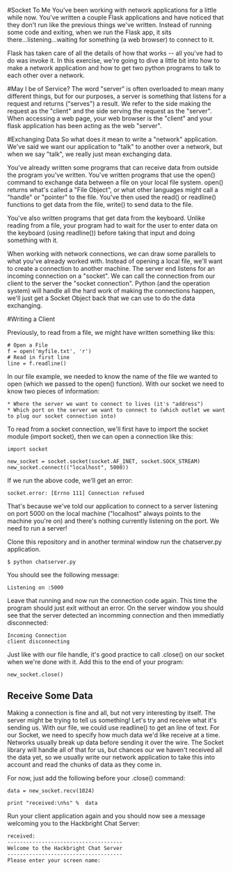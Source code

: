 #Socket To Me
You've been working with network applications for a little while now.  You've written a couple Flask applications and have noticed that they don't run like the previous things we've written.  Instead of running some code and exiting, when we run the Flask app, it sits there...listening...waiting for something (a web browser) to connect to it.

Flask has taken care of all the details of how that works -- all you've had to do was invoke it.  In this exercise, we're going to dive a little bit into how to make a network application and how to get two python programs to talk to each other over a network.

#May I be of Service?
The word "server" is often overloaded to mean many different things, but for our purposes, a server is something that listens for a request and returns ("serves") a result.  We refer to the side making the request as the "client" and the side serving the request as the "server".   When accessing a web page, your web browser is the "client" and your flask application has been acting as the web "server".

#Exchanging Data
So what does it mean to write a "network" application.  We've said we want our application to "talk" to another over a network, but when we say "talk", we really just mean exchanging data.

You've already written some programs that can receive data from outside the program you've written.  You've written programs that use the open() command to exchange data between a file on your local file system.  open() returns what's called a "File Object", or what other languages might call a "handle" or "pointer" to the file.  You've then used the read() or readline() functions to get data from the file, write() to send data to the file.

You've also written programs that get data from the keyboard.  Unlike reading from a file, your program had to wait for the user to enter data on the keyboard (using readline()) before taking that input and doing something with it.

When working with network connections, we can draw some parallels to what you've already worked with.  Instead of opening a local file, we'll want to create a connection to another machine.   The server end listens for an incoming connection on a "socket".  We can call the connection from our client to the server the "socket connection".  Python (and the operation system) will handle all the hard work of making the connections happen, we'll just get a Socket Object back that we can use to do the data exchanging.

#Writing a Client

Previously, to read from a file, we might have written something like this:

	# Open a File
	f = open('myfile.txt', 'r')
	# Read in first line
	line = f.readline()
  
In our file example, we needed to know the name of the file we wanted to open (which we passed to the open() function).  With our socket we need to know two pieces of information:

	* Where the server we want to connect to lives (it's "address")
	* Which port on the server we want to connect to (which outlet we want to plug our socket connection into)

To read from a socket connection, we'll first have to import the socket module (import socket), then we can open a connection like this:

	import socket
	
	new_socket = socket.socket(socket.AF_INET, socket.SOCK_STREAM)
	new_socket.connect(("localhost", 5000))
	
If we run the above code, we'll get an error:

	socket.error: [Errno 111] Connection refused

That's because we've told our application to connect to a server listening on port 5000 on the local machine ("localhost" always points to the machine you're on) and there's nothing currently listening on the port.  We need to run a server!

Clone this repository and in another terminal window run the chatserver.py application.

	$ python chatserver.py

You should see the following message:

	Listening on :5000

Leave that running and now run the connection code again.  This time the program should just exit without an error.  On the server window you should see that the server detected an incomming connection and then immediatly disconnected:

	Incoming Connection
	client disconnecting

Just like with our file handle, it's good practice to call .close() on our socket when we're done with it.  Add this to the end of your program:

	new_socket.close()


## Receive Some Data

Making a connection is fine and all, but not very interesting by itself.  The server might be trying to tell us something!  Let's try and receive what it's sending us.  With our file, we could use readline() to get an line of text.  For our Socket, we need to specify how much data we'd like receive at a time.  Networks usually break up data before sending it over the wire.  The Socket library will handle all of that for us, but chances our we haven't received all the data yet, so we usually write our network application to take this into account and read the chunks of data as they come in.

For now, just add the following before your .close() command:

	data = new_socket.recv(1024)
	
	print "received:\n%s" %  data

Run your client application again and you should now see a message welcoming you to the Hackbright Chat Server:

	received: 
	-------------------------------------
	Welcome to the Hackbright Chat Server
	-------------------------------------
	Please enter your screen name:

